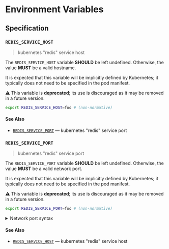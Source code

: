 # Environment Variables

## Specification

### `REDIS_SERVICE_HOST`

> kubernetes "redis" service host

The `REDIS_SERVICE_HOST` variable **SHOULD** be left undefined. Otherwise, the
value **MUST** be a valid hostname.

It is expected that this variable will be implicitly defined by Kubernetes; it
typically does not need to be specified in the pod manifest.

⚠️ This variable is **deprecated**; its use is discouraged as it may be removed
in a future version.

```bash
export REDIS_SERVICE_HOST=foo # (non-normative)
```

#### See Also

- [`REDIS_SERVICE_PORT`](#REDIS_SERVICE_PORT) — kubernetes "redis" service port

### `REDIS_SERVICE_PORT`

> kubernetes "redis" service port

The `REDIS_SERVICE_PORT` variable **SHOULD** be left undefined. Otherwise, the
value **MUST** be a valid network port.

It is expected that this variable will be implicitly defined by Kubernetes; it
typically does not need to be specified in the pod manifest.

⚠️ This variable is **deprecated**; its use is discouraged as it may be removed
in a future version.

```bash
export REDIS_SERVICE_PORT=foo # (non-normative)
```

<details>
<summary>Network port syntax</summary>

Ports may be specified as a numeric value no greater than `65535`.
Alternatively, a service name can be used. Service names are resolved against
the system's service database, typically located in the `/etc/service` file on
UNIX-like systems. Standard service names are published by IANA.

</details>

#### See Also

- [`REDIS_SERVICE_HOST`](#REDIS_SERVICE_HOST) — kubernetes "redis" service host
